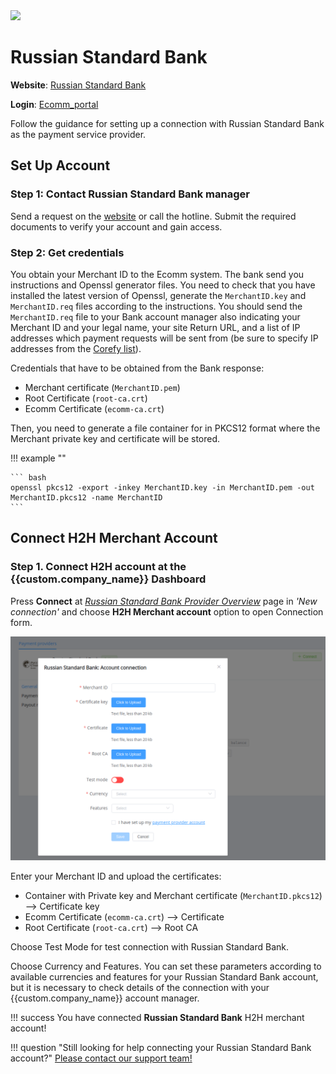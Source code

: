 <img src="https://static.openfintech.io/payment_providers/russianstandardbank/logo.png?w=400" width="400px" >

# Russian Standard Bank

**Website**: [Russian Standard Bank](https://business.rsb.ru/)

**Login**: [Ecomm_portal](https://securepay.rsb.ru:8443/ecomm_portal/)

Follow the guidance for setting up a connection with Russian Standard Bank as the payment service provider.

## Set Up Account

### Step 1: Contact Russian Standard Bank manager

Send a request on the [website](https://business.rsb.ru/) or call the hotline. Submit the required documents to verify your account and gain access.

### Step 2: Get credentials

You obtain your Merchant ID to the Ecomm system. The bank send you instructions and Openssl generator files. You need to check that you have installed the latest version of Openssl, generate the `MerchantID.key` and `MerchantID.req` files according to the instructions. You should send the `MerchantID.req` file to your Bank account manager also indicating your Merchant ID and your legal name, your site Return URL, and a list of IP addresses which payment requests will be sent from (be sure to specify IP addresses from the [Corefy list](/integration/ips/)).

Credentials that have to be obtained from the Bank response:

* Merchant certificate (`MerchantID.pem`)
* Root Certificate (`root-ca.crt`)
* Ecomm Certificate (`ecomm-ca.crt`)

Then, you need to generate a file container for in PKCS12 format where the Merchant private key and certificate will be stored.

!!! example ""

    ``` bash
    openssl pkcs12 -export -inkey MerchantID.key -in MerchantID.pem -out MerchantID.pkcs12 -name MerchantID
    ```

## Connect H2H Merchant Account

### Step 1. Connect H2H account at the {{custom.company_name}} Dashboard

Press **Connect** at [*Russian Standard Bank Provider Overview*]({{custom.dashboard_base_url}}connect-directory/payment-providers/russianstandardbank/general) page in *'New connection'* and choose **H2H Merchant account** option to open Connection form.

![Connect](images/h2h-merchant-account.png)

Enter your Merchant ID and upload the certificates:

* Container with Private key and Merchant certificate (`MerchantID.pkcs12`) --> Certificate key
* Ecomm Certificate (`ecomm-ca.crt`) --> Certificate
* Root Certificate (`root-ca.crt`) --> Root CA

Choose Test Mode for test connection with Russian Standard Bank.

Choose Currency and Features. You can set these parameters according to available currencies and features for your Russian Standard Bank account, but it is necessary to check details of the connection with your {{custom.company_name}} account manager.

!!! success
    You have connected **Russian Standard Bank** H2H merchant account!

!!! question "Still looking for help connecting your Russian Standard Bank account?"
    <!--email_off-->[Please contact our support team!](mailto:{{custom.support_email}})<!--/email_off-->
